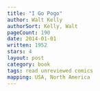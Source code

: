 ```yaml
---
title: "I Go Pogo"
author: Walt Kelly
authorSort: Kelly, Walt
pageCount: 190
date: 2014-01-01
written: 1952
stars: 4
layout: post
category: book
tags: read unreviewed comics
mapping: USA, North America
---
```

